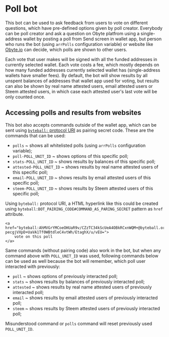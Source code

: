 # Poll bot

This bot can be used to ask feedback from users to vote on different questions, which have pre-defined options given by poll creator. Everybody can be poll creator and ask a question on Obyte platfrom using a single-address wallet by posting a poll from Send screen in wallet app, but person who runs the bot (using `arrPolls` configuration variable) or website like [Obyte.io](https://obyte.io/polls) can decide, which polls are shown to other users.

Each vote that user makes will be signed with all the funded addresses in currently selected wallet. Each vote costs a fee, which mostly depends on how many funded addresses currently selected wallet has (single-address wallets have smaller fees). By default, the bot will show results by all unspent balances of addresses that wallet app used for voting, but results can also be shown by real name attested users, email attested users or Steem attested users, in which case each attested user's last vote will be only counted once.

## Accessing polls and results from websites
This bot also accepts commands outside of the wallet app, which can be sent using [`byteball:` protocol URI](https://developer.obyte.org/byteball-protocol-uri#sending-commands-to-chat-bots) as pairing secret code. These are the commands that can be used:
* `polls` ~ shows all whitelisted polls (using `arrPolls` configuration variable);
* `poll-POLL_UNIT_ID` ~ shows options of this specific poll;
* `stats-POLL_UNIT_ID` ~ shows results by balances of this specific poll;
* `attested-POLL_UNIT_ID` ~ shows results by real name attested users of this specific poll;
* `email-POLL_UNIT_ID` ~ shows results by email attested users of this specific poll;
* `steem-POLL_UNIT_ID` ~ shows results by Steem attested users of this specific poll;

Using `byteball:` protocol URI, a HTML hyperlink like this could be created using `byteball:BOT_PAIRING_CODE#COMMAND_AS_PARING_SECRET` pattern as `href` attribute.
```
<a href="byteball:AhMVGrYMCoeOHUaR9v/CZzTC34kScUeA4OBkRCxnWQM+@byteball.org/bb#poll-pecgjVXpD+UaVA1Tf0WBtdleC4vtWh/EtaghX/u/vEU=">
	vote on this poll
</a>
```

Same commands (without pairing code) also work in the bot, but when any command above with `POLL_UNIT_ID` was used, following commands below can be used as well because the bot will remember, which poll user interacted with previously:
* `poll` ~ shows options of previously interacted poll;
* `stats` ~ shows results by balances of previously interacted poll;
* `attested` ~ shows results by real name attested users of previously interacted poll;
* `email` ~ shows results by email attested users of previously interacted poll;
* `steem` ~ shows results by Steem attested users of previously interacted poll;

Misunderstood command or `polls` command will reset previously used `POLL_UNIT_ID`.